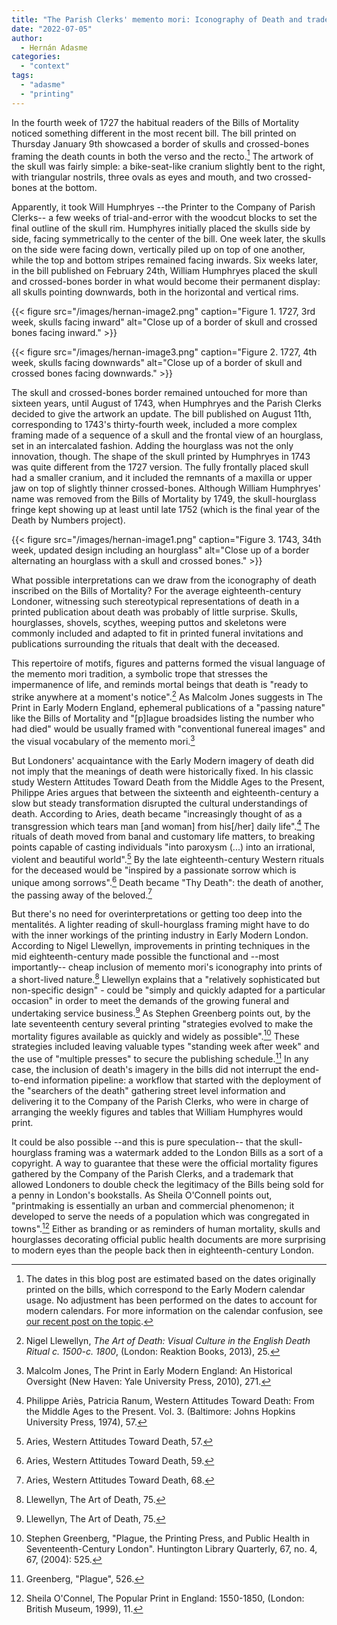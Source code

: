 ```yaml
---
title: "The Parish Clerks' memento mori: Iconography of Death and trademark in The London Bills of Mortality, 1727-1752"
date: "2022-07-05"
author:
  - Hernán Adasme
categories: 
  - "context"
tags: 
  - "adasme"
  - "printing"
---
```


In the fourth week of 1727 the habitual readers of the Bills of Mortality noticed something different in the most recent bill. The bill printed on Thursday January 9th showcased a border of skulls and crossed-bones framing the death counts in both the verso and the recto.[^1] The artwork of the skull was fairly simple: a bike-seat-like cranium slightly bent to the right, with triangular nostrils, three ovals as eyes and mouth, and two crossed-bones at the bottom.

Apparently, it took Will Humphryes --the Printer to the Company of Parish Clerks-- a few weeks of trial-and-error with the woodcut blocks to set the final outline of the skull rim. Humphyres initially placed the skulls side by side, facing symmetrically to the center of the bill. One week later, the skulls on the side were facing down, vertically piled up on top of one another, while the top and bottom stripes remained facing inwards. Six weeks later, in the bill published on February 24th, William Humphryes placed the skull and crossed-bones border in what would become their permanent display: all skulls pointing downwards, both in the horizontal and vertical rims.

{{< figure src="/images/hernan-image2.png" caption="Figure 1. 1727, 3rd week, skulls facing inward" alt="Close up of a border of skull and crossed bones facing inward." >}}

{{< figure src="/images/hernan-image3.png" caption="Figure 2. 1727, 4th week, skulls facing downwards" alt="Close up of a border of skull and crossed bones facing downwards." >}}

The skull and crossed-bones border remained untouched for more than sixteen years, until August of 1743, when Humphryes and the Parish Clerks decided to give the artwork an update. The bill published on August 11th, corresponding to 1743's thirty-fourth week, included a more complex framing made of a sequence of a skull and the frontal view of an hourglass, set in an intercalated fashion. Adding the hourglass was not the only innovation, though. The shape of the skull printed by Humphryes in 1743 was quite different from the 1727 version. The fully frontally placed skull had a smaller cranium, and it included the remnants of a maxilla or upper jaw on top of slightly thinner crossed-bones. Although William Humphryes' name was removed from the Bills of Mortality by 1749, the skull-hourglass fringe kept showing up at least until late 1752 (which is the final year of the Death by Numbers project).

{{< figure src="/images/hernan-image1.png" caption="Figure 3. 1743, 34th week, updated design including an hourglass" alt="Close up of a border alternating an hourglass with a skull and crossed bones." >}}

What possible interpretations can we draw from the iconography of death inscribed on the Bills of Mortality? For the average eighteenth-century Londoner, witnessing such stereotypical representations of death in a printed publication about death was probably of little surprise. Skulls, hourglasses, shovels, scythes, weeping puttos and skeletons were commonly included and adapted to fit in printed funeral invitations and publications surrounding the rituals that dealt with the deceased.

This repertoire of motifs, figures and patterns formed the visual language of the memento mori tradition, a symbolic trope that stresses the impermanence of life, and reminds mortal beings that death is "ready to strike anywhere at a moment's notice".[^2] As Malcolm Jones suggests in The Print in Early Modern England, ephemeral publications of a "passing nature" like the Bills of Mortality and "[p]lague broadsides listing the number who had died" would be usually framed with "conventional funereal images" and the visual vocabulary of the memento mori.[^3]

But Londoners' acquaintance with the Early Modern imagery of death did not imply that the meanings of death were historically fixed. In his classic study Western Attitudes Toward Death from the Middle Ages to the Present, Philippe Aries argues that between the sixteenth and eighteenth-century a slow but steady transformation disrupted the cultural understandings of death. According to Aries, death became "increasingly thought of as a transgression which tears man [and woman] from his[/her] daily life".[^4] The rituals of death moved from banal and customary life matters, to breaking points capable of casting individuals "into paroxysm (...) into an irrational, violent and beautiful world".[^5] By the late eighteenth-century Western rituals for the deceased would be "inspired by a passionate sorrow which is unique among sorrows".[^6] Death became "Thy Death": the death of another, the passing away of the beloved.[^7]

But there's no need for overinterpretations or getting too deep into the mentalités. A lighter reading of skull-hourglass framing might have to do with the inner workings of the printing industry in Early Modern London. According to Nigel Llewellyn, improvements in printing techniques in the mid eighteenth-century made possible the functional and --most importantly-- cheap inclusion of memento mori's iconography into prints of a short-lived nature.[^8] Llewellyn explains that a "relatively sophisticated but non-specific design" - could be "simply and quickly adapted for a particular occasion" in order to meet the demands of the growing funeral and undertaking service business.[^9] As Stephen Greenberg points out, by the late seventeenth century several printing "strategies evolved to make the mortality figures available as quickly and widely as possible".[^10] These strategies included leaving valuable types "standing week after week" and the use of "multiple presses" to secure the publishing schedule.[^11] In any case, the inclusion of death's imagery in the bills did not interrupt the end-to-end information pipeline: a workflow that started with the deployment of the "searchers of the death" gathering street level information and delivering it to the Company of the Parish Clerks, who were in charge of arranging the weekly figures and tables that William Humphyres would print.

It could be also possible --and this is pure speculation-- that the skull-hourglass framing was a watermark added to the London Bills as a sort of a copyright. A way to guarantee that these were the official mortality figures gathered by the Company of the Parish Clerks, and a trademark that allowed Londoners to double check the legitimacy of the Bills being sold for a penny in London's bookstalls. As Sheila O'Connell points out, "printmaking is essentially an urban and commercial phenomenon; it developed to serve the needs of a population which was congregated in towns".[^12] Either as branding or as reminders of human mortality, skulls and hourglasses decorating official public health documents are more surprising to modern eyes than the people back then in eighteenth-century London.

[^1]: The dates in this blog post are estimated based on the dates originally printed on the bills, which correspond to the Early Modern calendar usage. No adjustment has been performed on the dates to account for modern calendars. For more information on the calendar confusion, see [our recent post on the topic](https://deathbynumbers.org/2022/02/14/confusion-of-calendars/).

[^2]: Nigel Llewellyn, _The Art of Death: Visual Culture in the English Death Ritual c. 1500-c. 1800_, (London: Reaktion Books, 2013), 25.

[^3]: Malcolm Jones, The Print in Early Modern England: An Historical Oversight (New Haven: Yale University Press, 2010), 271.

[^4]: Philippe Ariès, Patricia Ranum, Western Attitudes Toward Death: From the Middle Ages to the Present. Vol. 3. (Baltimore: Johns Hopkins University Press, 1974), 57.

[^5]: Aries, Western Attitudes Toward Death, 57.

[^6]: Aries, Western Attitudes Toward Death, 59.

[^7]: Aries, Western Attitudes Toward Death, 68.

[^8]: Llewellyn, The Art of Death, 75.

[^9]: Llewellyn, The Art of Death, 75.

[^10]: Stephen Greenberg, "Plague, the Printing Press, and Public Health in Seventeenth-Century London". Huntington Library Quarterly, 67, no. 4, 67, (2004): 525. 

[^11]: Greenberg, "Plague", 526.

[^12]: Sheila O'Connel, The Popular Print in England: 1550-1850, (London: British Museum, 1999), 11.
